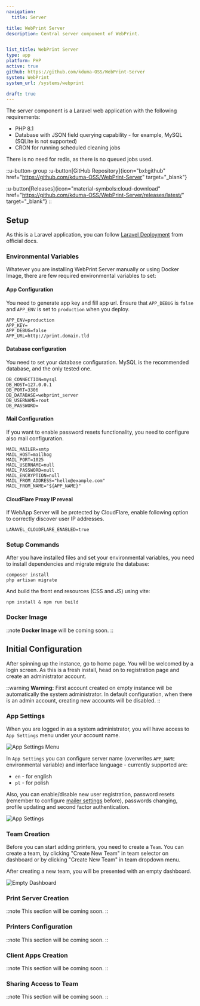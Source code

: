 ```yaml
---
navigation:
  title: Server

title: WebPrint Server
description: Central server component of WebPrint.


list_title: WebPrint Server
type: app
platform: PHP
active: true
github: https://github.com/kduma-OSS/WebPrint-Server
system: WebPrint
system_url: /systems/webprint

draft: true
---
```



The server component is a Laravel web application with the following requirements:

- PHP 8.1
- Database with JSON field querying capability - for example, MySQL (SQLite is not supported)
- CRON for running scheduled cleaning jobs

There is no need for redis, as there is no queued jobs used.

::u-button-group
:u-button[GitHub Repository]{icon="bxl:github" href="https://github.com/kduma-OSS/WebPrint-Server" target="_blank"}

:u-button[Releases]{icon="material-symbols:cloud-download" href="https://github.com/kduma-OSS/WebPrint-Server/releases/latest/" target="_blank"}
::

## Setup

As this is a Laravel application, you can follow [Laravel Deployment](https://laravel.com/docs/9.x/deployment) from official docs.

### Environmental Variables

Whatever you are installing WebPrint Server manually or using Docker Image,
there are few required environmental variables to set:

#### App Configuration
You need to generate app key and fill app url.
Ensure that `APP_DEBUG` is `false` and `APP_ENV` is set to `production` when you deploy. 
```
APP_ENV=production
APP_KEY=
APP_DEBUG=false
APP_URL=http://print.domain.tld
```

#### Database configuration
You need to set your database configuration. MySQL is the recommended database, and the only tested one. 
```
DB_CONNECTION=mysql
DB_HOST=127.0.0.1
DB_PORT=3306
DB_DATABASE=webprint_server
DB_USERNAME=root
DB_PASSWORD=
```

#### Mail Configuration
If you want to enable password resets functionality,
you need to configure also mail configuration.
```
MAIL_MAILER=smtp
MAIL_HOST=mailhog
MAIL_PORT=1025
MAIL_USERNAME=null
MAIL_PASSWORD=null
MAIL_ENCRYPTION=null
MAIL_FROM_ADDRESS="hello@example.com"
MAIL_FROM_NAME="${APP_NAME}"
```

#### CloudFlare Proxy IP reveal
If WebApp Server will be protected by CloudFlare, 
enable following option to correctly discover user IP addresses.
```
LARAVEL_CLOUDFLARE_ENABLED=true
```

### Setup Commands
After you have installed files and set your environmental variables,
you need to install dependencies and migrate migrate the database:

```shell
composer install
php artisan migrate
```

And build the front end resources (CSS and JS) using vite:

```shell
npm install & npm run build
```

### Docker Image

::note
**Docker Image** will be coming soon.
::

## Initial Configuration

After spinning up the instance, go to home page. 
You will be welcomed by a login screen.
As this is a fresh install, 
head on to registration page and create an administrator account.

::warning
**Warning:** First account created on empty instance will be automatically the system administrator.
In default configuration, when there is an admin account, creating new accounts will be disabled.
::

### App Settings

When you are logged in as a system administrator, 
you will have access to `App Settings` menu under your account name.

![App Settings Menu](/systems/webprint/app-settings-menu-item.png)

In `App Settings` you can configure server name (overwrites `APP_NAME` environmental variable)
and interface language - currently supported are:

- `en` - for english
- `pl` - for polish

Also, you can enable/disable new user registration, 
password resets (remember to configure [mailer settings](#mail-configuration) before),
passwords changing, profile updating and second factor authentication.

![App Settings](/systems/webprint/app-settings.png)

### Team Creation

Before you can start adding printers, you need to create a `Team`.
You can create a team, by clicking "Create New Team" in team selector on dashboard 
or by clicking "Create New Team" in team dropdown menu.

After creating a new team, you will be presented with an empty dashboard.

![Empty Dashboard](/systems/webprint/empty-dashboard.png)

### Print Server Creation

::note
This section will be coming soon.
::

### Printers Configuration

::note
This section will be coming soon.
::

### Client Apps Creation

::note
This section will be coming soon.
::

### Sharing Access to Team

::note
This section will be coming soon.
::